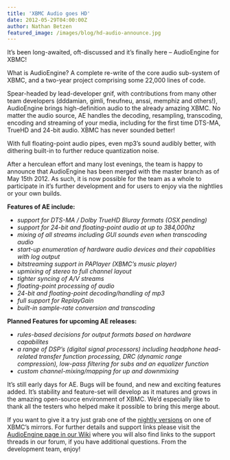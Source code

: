 ```yaml
---
title: 'XBMC Audio goes HD'
date: 2012-05-29T04:00:00Z
author: Nathan Betzen
featured_image: /images/blog/hd-audio-announce.jpg
---
```

It’s been long-awaited, oft-discussed and it’s finally here – AudioEngine for XBMC!

 What is AudioEngine? A complete re-write of the core audio sub-system of XBMC, and a two-year project comprising some 22,000 lines of code.

 Spear-headed by lead-developer gnif, with contributions from many other team developers (dddamian, gimli, fneufneu, anssi, memphiz and others!), AudioEngine brings high-definition audio to the already amazing XBMC. No matter the audio source, AE handles the decoding, resampling, transcoding, encoding and streaming of your media, including for the first time DTS-MA, TrueHD and 24-bit audio. XBMC has never sounded better!

 With full floating-point audio pipes, even mp3’s sound audibly better, with dithering built-in to further reduce quantization noise.

 After a herculean effort and many lost evenings, the team is happy to announce that AudioEngine has been merged with the master branch as of May 15th 2012. As such, it is now possible for the team as a whole to participate in it’s further development and for users to enjoy via the nightlies or your own builds.

 **Features of AE include:**

 - *support for DTS-MA / Dolby TrueHD Bluray formats (OSX pending)*  
 - *support for 24-bit and floating-point audio at up to 384,000hz*  
 - *mixing of all streams including GUI sounds even when transcoding audio*  
 - *start-up enumeration of hardware audio devices and their capablities with log output*  
 - *bitstreaming support in PAPlayer (XBMC’s music player)*  
 - *upmixing of stereo to full channel layout*  
 - *tighter syncing of A/V streams*  
 - *floating-point processing of audio*  
 - *24-bit and floating-point decoding/handling of mp3*  
 - *full support for ReplayGain*  
 - *built-in sample-rate conversion and transcoding*

 **Planned Features for upcoming AE releases:**

 - *rules-based decisions for output formats based on hardware capabilites*  
 - *a range of DSP’s (digital signal processors) including headphone head-related transfer function processing, DRC (dynamic range compression), low-pass filtering for subs and an equalizer function*  
 - *custom channel-mixing/mapping for up and downmixing*

 It’s still early days for AE. Bugs will be found, and new and exciting features added. It’s stability and feature-set will develop as it matures and grows in the amazing open-source environment of XBMC. We’d especially like to thank all the testers who helped make it possible to bring this merge about.

 If you want to give it a try just grab one of the [nightly versions](https://kodi.wiki/view/Nightly_build) on one of XBMC’s mirrors. For further details and support links please visit the [AudioEngine page in our Wiki](https://kodi.wiki/view/AudioEngine) where you will also find links to the support threads in our forum, if you have additional questions. From the development team, enjoy!

 